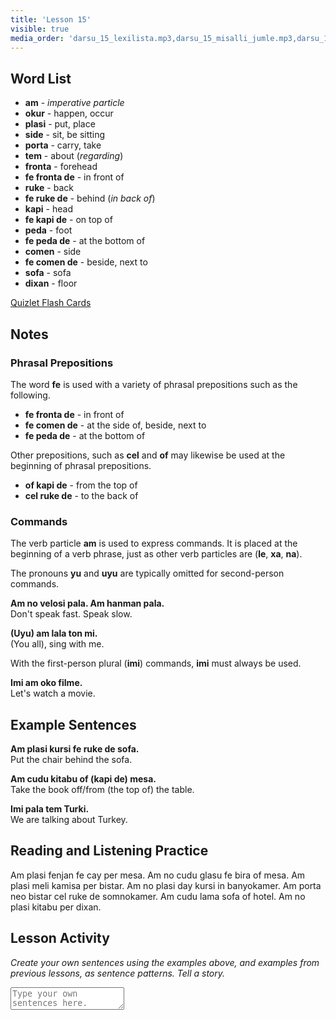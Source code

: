 ```yaml
---
title: 'Lesson 15'
visible: true
media_order: 'darsu_15_lexilista.mp3,darsu_15_misalli_jumle.mp3,darsu_15_doxoli_abyasa.mp3'
---
```


## Word List

* **am** - _imperative particle_
* **okur** - happen, occur
* **plasi** - put, place
* **side** - sit, be sitting 
* **porta** - carry, take
* **tem** - about (_regarding_)
* **fronta** - forehead
 * **fe fronta de** - in front of 
* **ruke** - back
 * **fe ruke de** - behind (_in back of_)
* **kapi** - head
 * **fe kapi de** - on top of 
* **peda** - foot
 * **fe peda de** - at the bottom of 
* **comen** - side
 * **fe comen de** - beside, next to
* **sofa** - sofa
* **dixan** - floor

[Quizlet Flash Cards](https://quizlet.com/562331011/globasa-101-lesson-15-flash-cards/) 

## Notes
### Phrasal Prepositions

The word **fe** is used with a variety of phrasal prepositions such as the following. 

* **fe fronta de** - in front of  
* **fe comen de** - at the side of, beside, next to
* **fe peda de** - at the bottom of  

Other prepositions, such as **cel** and **of** may likewise be used at the beginning of phrasal prepositions.

* **of kapi de** - from the top of  
* **cel ruke de** - to the back of

### Commands

The verb particle **am** is used to express commands. It is placed at the beginning of a verb phrase, just as other verb particles are (**le**, **xa**, **na**). 

The pronouns **yu** and **uyu** are typically omitted for second-person commands. 

**Am no velosi pala. Am hanman pala.**   
Don't speak fast. Speak slow. 

**(Uyu) am lala ton mi.**  
(You all), sing with me.

With the first-person plural (**imi**) commands, **imi** must always be used.

**Imi am oko filme.**  
Let's watch a movie.

## Example Sentences

**Am plasi kursi fe ruke de sofa.**  
Put the chair behind the sofa.

**Am cudu kitabu of (kapi de) mesa.**  
Take the book off/from (the top of) the table.

**Imi pala tem Turki.**  
We are talking about Turkey.

## Reading and Listening Practice

Am plasi fenjan fe cay per mesa. Am no cudu glasu fe bira of mesa. Am plasi meli kamisa per bistar. Am no plasi day kursi in banyokamer. Am porta neo bistar cel ruke de somnokamer. Am cudu lama sofa of hotel. Am no plasi kitabu per dixan. 
 
 ## Lesson Activity
 
_Create your own sentences using the examples above, and examples from previous lessons, as sentence patterns. Tell a story._

<textarea width="100%" spellcheck="false" placeholder="Type your own sentences here."></textarea>